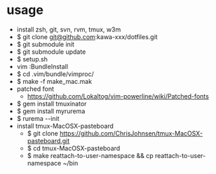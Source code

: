 # usage
* install zsh, git, svn, rvm, tmux, w3m
* $ git clone git@github.com:kawa-xxx/dotfiles.git
* $ git submodule init
* $ git submodule update
* $ setup.sh
* vim :BundleInstall
* $ cd .vim/bundle/vimproc/
* $ make -f make_mac.mak
* patched font
    * https://github.com/Lokaltog/vim-powerline/wiki/Patched-fonts
* $ gem install tmuxinator
* $ gem install myrurema
* $ rurema --init
* install tmux-MacOSX-pasteboard
    * $ git clone https://github.com/ChrisJohnsen/tmux-MacOSX-pasteboard.git
    * $ cd tmux-MacOSX-pasteboard
    * $ make reattach-to-user-namespace && cp reattach-to-user-namespace ~/bin

